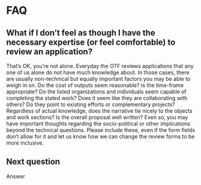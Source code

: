 # FAQ

## What if I don’t feel as though I have the necessary expertise \(or feel comfortable\) to review an application?

That’s OK, you’re not alone. Everyday the OTF reviews applications that any one of us alone do not have much knowledge about. In those cases, there are usually non-technical but equally important factors you may be able to weigh in on. Do the cost of outputs seem reasonable? Is the time-frame appropriate? Do the listed organizations and individuals seem capable of completing the stated work? Does it seem like they are collaborating with others? Do they point to existing efforts or complementary projects? Regardless of actual knowledge, does the narrative tie nicely to the objects and work sections? Is the overall proposal well written? Even so, you may have important thoughts regarding the socio-political or other implications beyond the technical questions. Please include these, even if the form fields don’t allow for it and let us know how we can change the review forms to be more inclusive.

## Next question

Answer



